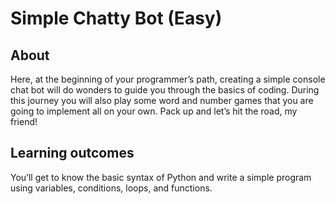 # Simple Chatty Bot (Easy)

## About
Here, at the beginning of your programmer’s path, creating a simple console chat bot will do wonders to guide you through the basics of coding. During this journey you will also play some word and number games that you are going to implement all on your own. Pack up and let’s hit the road, my friend!

## Learning outcomes
You’ll get to know the basic syntax of Python and write a simple program using variables, conditions, loops, and functions.